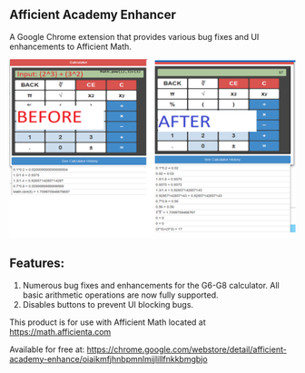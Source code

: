 ## Afficient Academy Enhancer
A Google Chrome extension that provides various bug fixes and UI enhancements to Afficient Math.

![](Screenshot.png)

Features:
---------
1. Numerous bug fixes and enhancements for the G6-G8 calculator. All basic arithmetic operations are now fully supported.
2. Disables buttons to prevent UI blocking bugs.

This product is for use with Afficient Math located at https://math.afficienta.com

Available for free at:
https://chrome.google.com/webstore/detail/afficient-academy-enhance/oiaikmfjhnbpmnlmijlillfnkkbmgbjo
